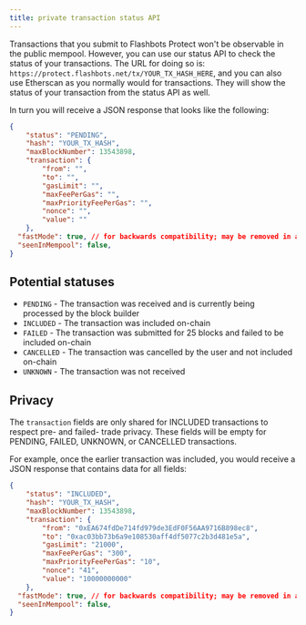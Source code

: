 ```yaml
---
title: private transaction status API
---
```


Transactions that you submit to Flashbots Protect won't be observable in the public mempool. However, you can use our status API to check the status of your transactions. The URL for doing so is: `https://protect.flashbots.net/tx/YOUR_TX_HASH_HERE`, and you can also use Etherscan as you normally would for transactions. They will show the status of your transaction from the status API as well.

In turn you will receive a JSON response that looks like the following:

```json
{
    "status": "PENDING",
    "hash": "YOUR_TX_HASH",
    "maxBlockNumber": 13543898,
    "transaction": {
        "from": "",
        "to": "",
        "gasLimit": "",
        "maxFeePerGas": "",
        "maxPriorityFeePerGas": "",
        "nonce": "",
        "value": ""
    },
  "fastMode": true, // for backwards compatibility; may be removed in a future version
  "seenInMempool": false,
}
```

## Potential statuses

* `PENDING` - The transaction was received and is currently being processed by the block builder
* `INCLUDED` - The transaction was included on-chain
* `FAILED` - The transaction was submitted for 25 blocks and failed to be included on-chain
* `CANCELLED` - The transaction was cancelled by the user and not included on-chain
* `UNKNOWN` - The transaction was not received

## Privacy

The `transaction` fields are only shared for INCLUDED transactions to respect pre- and failed- trade privacy. These fields will be empty for PENDING, FAILED, UNKNOWN, or CANCELLED transactions.

For example, once the earlier transaction was included, you would receive a JSON response that contains data for all fields:

```json
{
    "status": "INCLUDED",
    "hash": "YOUR_TX_HASH",
    "maxBlockNumber": 13543898,
    "transaction": {
        "from": "0xEA674fdDe714fd979de3EdF0F56AA9716B898ec8",
        "to": "0xac03bb73b6a9e108530aff4df5077c2b3d481e5a",
        "gasLimit": "21000",
        "maxFeePerGas": "300",
        "maxPriorityFeePerGas": "10",
        "nonce": "41",
        "value": "10000000000"
    },
  "fastMode": true, // for backwards compatibility; may be removed in a future version
  "seenInMempool": false,
}
```
